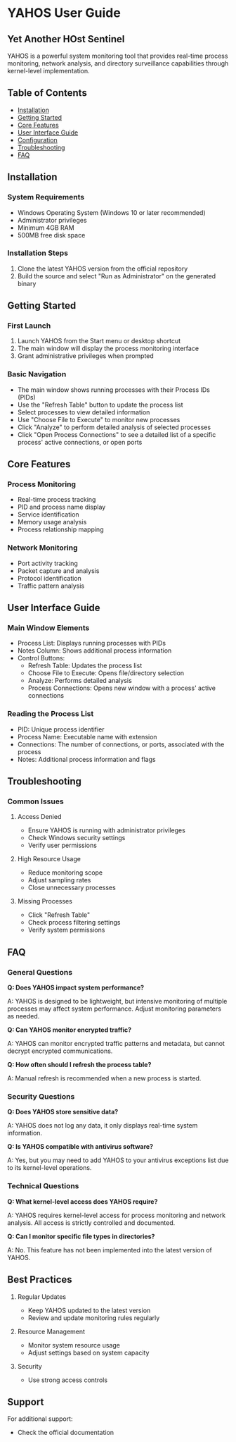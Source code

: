 # YAHOS User Guide
## Yet Another HOst Sentinel

YAHOS is a powerful system monitoring tool that provides real-time process monitoring, network analysis, and directory surveillance capabilities through kernel-level implementation.

## Table of Contents
- [Installation](#installation)
- [Getting Started](#getting-started)
- [Core Features](#core-features)
- [User Interface Guide](#user-interface-guide)
- [Configuration](#configuration)
- [Troubleshooting](#troubleshooting)
- [FAQ](#faq)

## Installation

### System Requirements
- Windows Operating System (Windows 10 or later recommended)
- Administrator privileges
- Minimum 4GB RAM
- 500MB free disk space

### Installation Steps
1. Clone the latest YAHOS version from the official repository
2. Build the source and select "Run as Administrator" on the generated binary

## Getting Started

### First Launch
1. Launch YAHOS from the Start menu or desktop shortcut
2. The main window will display the process monitoring interface
3. Grant administrative privileges when prompted

### Basic Navigation
- The main window shows running processes with their Process IDs (PIDs)
- Use the "Refresh Table" button to update the process list
- Select processes to view detailed information
- Use "Choose File to Execute" to monitor new processes
- Click "Analyze" to perform detailed analysis of selected processes
- Click "Open Process Connections"  to see a detailed list of a specific process' active connections, or open ports

## Core Features

### Process Monitoring
- Real-time process tracking
- PID and process name display
- Service identification
- Memory usage analysis
- Process relationship mapping

### Network Monitoring
- Port activity tracking
- Packet capture and analysis
- Protocol identification
- Traffic pattern analysis

## User Interface Guide

### Main Window Elements
- Process List: Displays running processes with PIDs
- Notes Column: Shows additional process information
- Control Buttons:
  - Refresh Table: Updates the process list
  - Choose File to Execute: Opens file/directory selection
  - Analyze: Performs detailed analysis
  - Process Connections: Opens new window with a process' active connections

### Reading the Process List
- PID: Unique process identifier
- Process Name: Executable name with extension
- Connections: The number of connections, or ports, associated with the process
- Notes: Additional process information and flags

## Troubleshooting

### Common Issues
1. Access Denied
   - Ensure YAHOS is running with administrator privileges
   - Check Windows security settings
   - Verify user permissions

2. High Resource Usage
   - Reduce monitoring scope
   - Adjust sampling rates
   - Close unnecessary processes

3. Missing Processes
   - Click "Refresh Table"
   - Check process filtering settings
   - Verify system permissions

## FAQ

### General Questions

**Q: Does YAHOS impact system performance?**

A: YAHOS is designed to be lightweight, but intensive monitoring of multiple processes may affect system performance. Adjust monitoring parameters as needed.

**Q: Can YAHOS monitor encrypted traffic?**

A: YAHOS can monitor encrypted traffic patterns and metadata, but cannot decrypt encrypted communications.

**Q: How often should I refresh the process table?**

A: Manual refresh is recommended when a new process is started.

### Security Questions

**Q: Does YAHOS store sensitive data?**

A: YAHOS does not log any data, it only displays real-time system information.

**Q: Is YAHOS compatible with antivirus software?**

A: Yes, but you may need to add YAHOS to your antivirus exceptions list due to its kernel-level operations.

### Technical Questions

**Q: What kernel-level access does YAHOS require?**

A: YAHOS requires kernel-level access for process monitoring and network analysis. All access is strictly controlled and documented.

**Q: Can I monitor specific file types in directories?**

A: No. This feature has not been implemented into the latest version of YAHOS.

## Best Practices

1. Regular Updates
   - Keep YAHOS updated to the latest version
   - Review and update monitoring rules regularly

2. Resource Management
   - Monitor system resource usage
   - Adjust settings based on system capacity

3. Security
   - Use strong access controls

## Support

For additional support:
- Check the official documentation